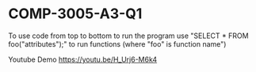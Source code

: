 # COMP-3005-A3-Q1

To use code from top to bottom to run the program
use "SELECT * FROM foo("attributes");" to run functions (where "foo" is function name")

Youtube Demo
https://youtu.be/H_Urj6-M6k4

